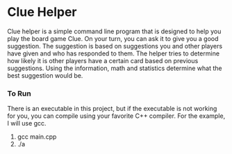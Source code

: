 # Clue Helper
Clue helper is a simple command line program that is designed to help you play the board game Clue. On your turn, you can ask it to give you a good suggestion. The suggestion is based on suggestions you and other players have given and who has responded to them. The helper tries to determine how likely it is other players have a certain card based on previous suggestions. Using the information, math and statistics determine what the best suggestion would be.

### To Run
There is an executable in this project, but if the executable is not working for you, you can compile using your favorite C++ compiler. For the example, I will use gcc. 
1. gcc main.cpp
2. ./a
